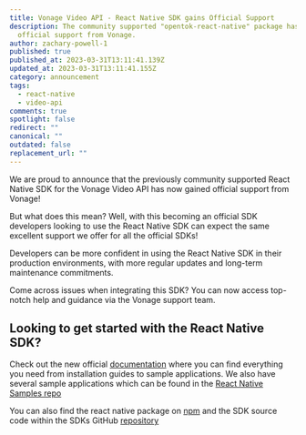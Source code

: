```yaml
---
title: Vonage Video API - React Native SDK gains Official Support
description: The community supported "opentok-react-native" package has gained
  official support from Vonage.
author: zachary-powell-1
published: true
published_at: 2023-03-31T13:11:41.139Z
updated_at: 2023-03-31T13:11:41.155Z
category: announcement
tags:
  - react-native
  - video-api
comments: true
spotlight: false
redirect: ""
canonical: ""
outdated: false
replacement_url: ""
---
```

W﻿e are proud to announce that the previously community supported React Native SDK for the Vonage Video API has now gained official support from Vonage!

B﻿ut what does this mean? Well, with this becoming an official SDK developers looking to use the React Native SDK can expect the same excellent support we offer for all the official SDKs!

Developers can be more confident in using the React Native SDK in their production environments, with more regular updates and long-term maintenance commitments.

Come across issues when integrating this SDK? You can now access top-notch help and guidance via the Vonage support team.

## Looking to get started with the React Native SDK?

Check out the new official [documentation](https://www.tokbox.com/developer/sdks/react-native/) where you can find everything you need from installation guides to sample applications. We also have several sample applications which can be found in the [React Native Samples repo](https://github.com/opentok/opentok-react-native-samples)

Y﻿ou can also find the react native package on [npm](https://www.npmjs.com/package/opentok-react-native) and the SDK source code within the SDKs GitHub [repository](https://github.com/opentok/opentok-react-native)
